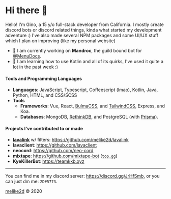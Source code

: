 # Hi there 👋

Hello! I'm Gino, a 15 y/o full-stack developer from California. I mostly create discord bots or discord related things, kinda what started my development adventure :) I've also made several NPM packages and some UI/UX stuff which I plan on improving (like my personal website)

* **🔭** I am currently working on **Mandroc**, the guild bound bot for [@MenuDocs](https://github.com/menudocs).
* **🌱** I am learning how to use Kotlin and all of its quirks, I've used it quite a lot in the past week :)

#### Tools and Programming Languages

- **Languages**: JavaScript, Typescript, Coffeescript (lmao), Kotlin, Java, Python, HTML, and CSS/SCSS
- **Tools**
  - **Frameworks**: Vue, React, [BulmaCSS](https://bulma.io), and [TailwindCSS](https://tailwindcss.com), Express, and Koa.
  - **Databases**: MongoDB, [RethinkDB](https://rethinkdb.com), and PostgreSQL (with [Prisma](https://prisma.io)).

#### Projects I've contributed to or made

- **[lavalink](https://github.com/frederikam/lavalink)** w/ filters: <https://github.com/melike2d/lavalink>
- **lavaclient**: <https://github.com/lavaclient>
- **neocord**: <https://github.com/neo-cord>
- **mixtape**: <https://github.com/mixtape-bot> ([`top.gg`](https://top.gg/bot/561151296170622976))
- **KyeKillerBot**: <https://teamkkb.xyz>

---

You can find me in my discord server: <https://discord.gg/JrHfSmb>, or you can just dm me: `2D#5773`.

[melike2d](https://melike2d.me) &copy; 2020

<!--
**MeLike2D/MeLike2D** is a ✨ _special_ ✨ repository because its `README.md` (this file) appears on your GitHub profile.

Here are some ideas to get you started:

- 🔭 I’m currently working on ...
- 🌱 I’m currently learning ...
- 👯 I’m looking to collaborate on ...
- 🤔 I’m looking for help with ...
- 💬 Ask me about ...
- 📫 How to reach me: ...
- 😄 Pronouns: ...
- ⚡ Fun fact: ...
-->
